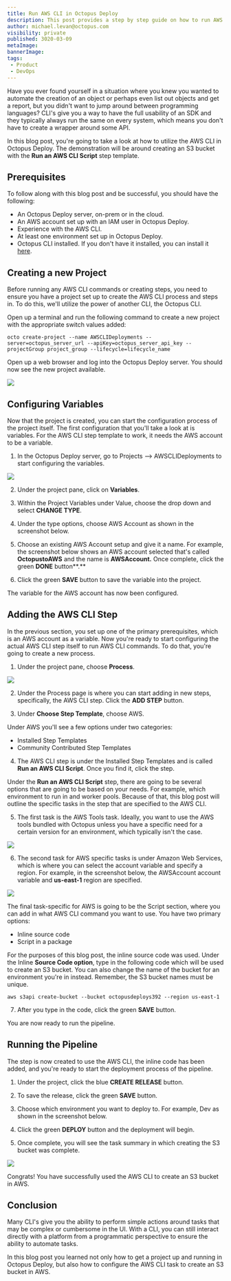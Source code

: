 ```yaml
---
title: Run AWS CLI in Octopus Deploy
description: This post provides a step by step guide on how to run AWS CLI commands inside of Octopus Deploy.
author: michael.levan@octopus.com
visibility: private
published: 3020-03-09
metaImage: 
bannerImage: 
tags:
 - Product
 - DevOps
---
```


Have you ever found yourself in a situation where you knew you wanted to automate the creation of an object or perhaps even list out objects and get a report, but you didn't want to jump around between programming languages? CLI's give you a way to have the full usability of an SDK and they typically always run the same on every system, which means you don't have to create a wrapper around some API.

In this blog post, you're going to take a look at how to utilize the AWS CLI in Octopus Deploy. The demonstration will be around creating an S3 bucket with the **Run an AWS CLI Script** step template.

## Prerequisites

To follow along with this blog post and be successful, you should have the following:

- An Octopus Deploy server, on-prem or in the cloud.
- An AWS account set up with an IAM user in Octopus Deploy.
- Experience with the AWS CLI.
- At least one environment set up in Octopus Deploy.
- Octopus CLI installed. If you don't have it installed, you can install it [here](https://octopus.com/downloads/octopuscli).

## Creating a new Project

Before running any AWS CLI commands or creating steps, you need to ensure you have a project set up to create the AWS CLI process and steps in. To do this, we'll utilize the power of another CLI, the Octopus CLI.

Open up a terminal and run the following command to create a new project with the appropriate switch values added:

```
octo create-project --name AWSCLIDeployments --server=octopus_server_url --apiKey=octopus_server_api_key --projectGroup project_group --lifecycle=lifecycle_name
```

Open up a web browser and log into the Octopus Deploy server. You should now see the new project available.

![](images/2.png)

## Configuring Variables

Now that the project is created, you can start the configuration process of the project itself. The first configuration that you'll take a look at is variables. For the AWS CLI step template to work, it needs the AWS account to be a variable.

1. In the Octopus Deploy server, go to Projects —> AWSCLIDeployments to start configuring the variables.

![](images/3.png)

2. Under the project pane, click on **Variables**.

3. Within the Project Variables under Value, choose the drop down and select **CHANGE TYPE**.

4. Under the type options, choose AWS Account as shown in the screenshot below.

5. Choose an existing AWS Account setup and give it a name. For example, the screenshot below shows an AWS account selected that's called **OctopustoAWS** and the name is **AWSAccount.** Once complete, click the green **DONE** button**.**

6. Click the green **SAVE** button to save the variable into the project.

The variable for the AWS account has now been configured.

## Adding the AWS CLI Step

In the previous section, you set up one of the primary prerequisites, which is an AWS account as a variable. Now you're ready to start configuring the actual AWS CLI step itself to run AWS CLI commands. To do that, you're going to create a new process.

1. Under the project pane, choose **Process**.

![](images/9.png)

2. Under the Process page is where you can start adding in new steps, specifically, the AWS CLI step. Click the **ADD STEP** button.

3. Under **Choose Step Template**, choose AWS.

Under AWS you'll see a few options under two categories:

- Installed Step Templates
- Community Contributed Step Templates

4. The AWS CLI step is under the Installed Step Templates and is called **Run an AWS CLI Script**. Once you find it, click the step.

Under the **Run an AWS CLI Script** step, there are going to be several options that are going to be based on your needs. For example, which environment to run in and worker pools. Because of that, this blog post will outline the specific tasks in the step that are specified to the AWS CLI.

5. The first task is the AWS Tools task. Ideally, you want to use the AWS tools bundled with Octopus unless you have a specific need for a certain version for an environment, which typically isn't the case.

![](images/13.png)

6. The second task for AWS specific tasks is under Amazon Web Services, which is where you can select the account variable and specify a region. For example, in the screenshot below, the AWSAccount account variable and **us-east-1** region are specified.

![](images/14.png)

The final task-specific for AWS is going to be the Script section, where you can add in what AWS CLI command you want to use. You have two primary options:

- Inline source code
- Script in a package

For the purposes of this blog post, the inline source code was used. Under the Inline **Source Code option**, type in the following code which will be used to create an S3 bucket. You can also change the name of the bucket for an environment you're in instead. Remember, the S3 bucket names must be unique.

```
aws s3api create-bucket --bucket octopusdeploys392 --region us-east-1
```

7. After you type in the code, click the green **SAVE** button.

You are now ready to run the pipeline.

## Running the Pipeline

The step is now created to use the AWS CLI, the inline code has been added, and you're ready to start the deployment process of the pipeline. 

1. Under the project, click the blue **CREATE RELEASE** button.

2. To save the release, click the green **SAVE** button.

3. Choose which environment you want to deploy to. For example, Dev as shown in the screenshot below.

4. Click the green **DEPLOY** button and the deployment will begin.

5. Once complete, you will see the task summary in which creating the S3 bucket was complete.

![](images/19.png)

Congrats! You have successfully used the AWS CLI to create an S3 bucket in AWS.

## Conclusion

Many CLI's give you the ability to perform simple actions around tasks that may be complex or cumbersome in the UI. With a CLI, you can still interact directly with a platform from a programmatic perspective to ensure the ability to automate tasks.

In this blog post you learned not only how to get a project up and running in Octopus Deploy, but also how to configure the AWS CLI task to create an S3 bucket in AWS.
